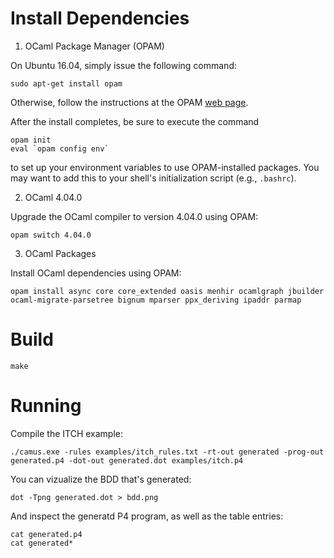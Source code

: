 # Install Dependencies

1. OCaml Package Manager (OPAM)

On Ubuntu 16.04, simply issue the following command:
```
sudo apt-get install opam
```

Otherwise, follow the instructions at the OPAM [web page](https://opam.ocaml.org/doc/Install.html).

After the install completes, be sure to execute the command
```
opam init
eval `opam config env`
```
to set up your environment variables to use OPAM-installed packages. You may want to add this to your shell's initialization script (e.g., `.bashrc`).

2. OCaml 4.04.0

Upgrade the OCaml compiler to version 4.04.0 using OPAM:
```
opam switch 4.04.0
```

3. OCaml Packages

Install OCaml dependencies using OPAM:
```
opam install async core core_extended oasis menhir ocamlgraph jbuilder ocaml-migrate-parsetree bignum mparser ppx_deriving ipaddr parmap
```

# Build

```
make
```

# Running

Compile the ITCH example:

    ./camus.exe -rules examples/itch_rules.txt -rt-out generated -prog-out generated.p4 -dot-out generated.dot examples/itch.p4
    
You can vizualize the BDD that's generated: 

    dot -Tpng generated.dot > bdd.png

And inspect the generatd P4 program, as well as the table entries:

    cat generated.p4
    cat generated*
